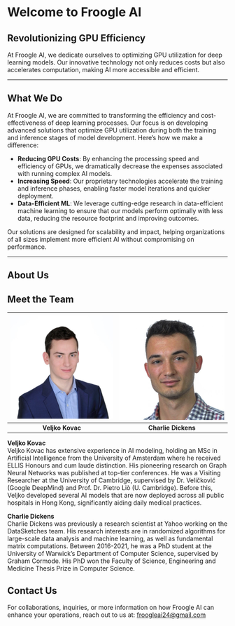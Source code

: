 # Welcome to Froogle AI

## Revolutionizing GPU Efficiency

At Froogle AI, we dedicate ourselves to optimizing GPU utilization for deep learning models. Our innovative technology not only reduces costs but also accelerates computation, making AI more accessible and efficient.

---

## What We Do

At Froogle AI, we are committed to transforming the efficiency and cost-effectiveness of deep learning processes. Our focus is on developing advanced solutions that optimize GPU utilization during both the training and inference stages of model development. Here’s how we make a difference:

- **Reducing GPU Costs**: By enhancing the processing speed and efficiency of GPUs, we dramatically decrease the expenses associated with running complex AI models.
- **Increasing Speed**: Our proprietary technologies accelerate the training and inference phases, enabling faster model iterations and quicker deployment.
- **Data-Efficient ML**: We leverage cutting-edge research in data-efficient machine learning to ensure that our models perform optimally with less data, reducing the resource footprint and improving outcomes.

Our solutions are designed for scalability and impact, helping organizations of all sizes implement more efficient AI without compromising on performance.

---

## About Us

## Meet the Team

| ![Veljko Kovac](/veljko_portrait.jpeg) | ![Charlie Dickens](/charlie_portrait.jpeg) |
|:-----------------------------------:|:--------------------------------------:|
| **Veljko Kovac**                    | **Charlie Dickens**                    |

**Veljko Kovac**  
Veljko Kovac has extensive experience in AI modeling, holding an MSc in Artificial Intelligence from the University of Amsterdam where he received ELLIS Honours and cum laude distinction. His pioneering research on Graph Neural Networks was published at top-tier conferences. He was a Visiting Researcher at the University of Cambridge, supervised by Dr. Veličković (Google DeepMind) and Prof. Dr. Pietro Liò (U. Cambridge). Before this, Veljko developed several AI models that are now deployed across all public hospitals in Hong Kong, significantly aiding daily medical practices.

**Charlie Dickens**  
Charlie Dickens was previously a research scientist at Yahoo working on the DataSketches team. His research interests are in randomized algorithms for large-scale data analysis and machine learning, as well as fundamental matrix computations. Between 2016-2021, he was a PhD student at the University of Warwick’s Department of Computer Science, supervised by Graham Cormode. His PhD won the Faculty of Science, Engineering and Medicine Thesis Prize in Computer Science.

## Contact Us

For collaborations, inquiries, or more information on how Froogle AI can enhance your operations, reach out to us at:
[froogleai24@gmail.com](mailto:froogleai24@gmail.com)
